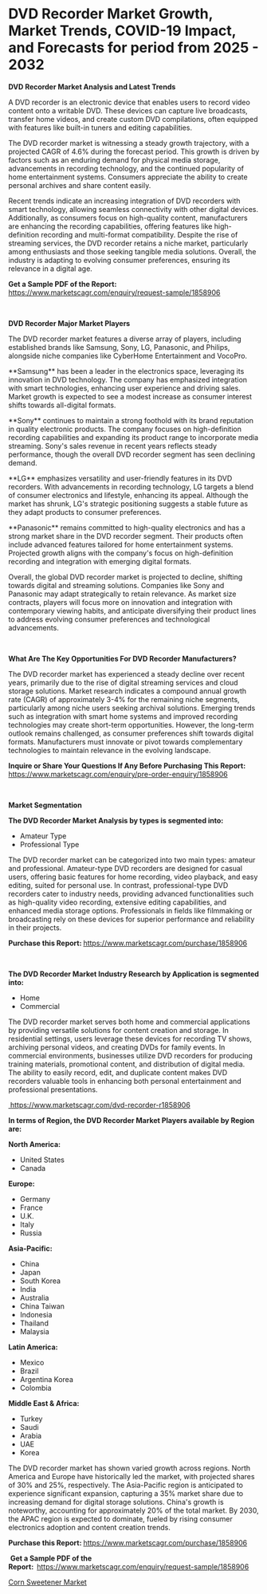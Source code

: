 <p><h1>DVD Recorder Market Growth, Market Trends, COVID-19 Impact, and Forecasts for period from 2025 - 2032</h1></p><p><strong>DVD Recorder Market Analysis and Latest Trends</strong></p>
<p><p>A DVD recorder is an electronic device that enables users to record video content onto a writable DVD. These devices can capture live broadcasts, transfer home videos, and create custom DVD compilations, often equipped with features like built-in tuners and editing capabilities.</p><p>The DVD recorder market is witnessing a steady growth trajectory, with a projected CAGR of 4.6% during the forecast period. This growth is driven by factors such as an enduring demand for physical media storage, advancements in recording technology, and the continued popularity of home entertainment systems. Consumers appreciate the ability to create personal archives and share content easily. </p><p>Recent trends indicate an increasing integration of DVD recorders with smart technology, allowing seamless connectivity with other digital devices. Additionally, as consumers focus on high-quality content, manufacturers are enhancing the recording capabilities, offering features like high-definition recording and multi-format compatibility. Despite the rise of streaming services, the DVD recorder retains a niche market, particularly among enthusiasts and those seeking tangible media solutions. Overall, the industry is adapting to evolving consumer preferences, ensuring its relevance in a digital age.</p></p>
<p><strong>Get a Sample PDF of the Report:&nbsp;</strong> <a href="https://www.marketscagr.com/enquiry/request-sample/1858906?utm_campaign=2942&utm_medium=2&utm_source=Github&utm_content=ia&utm_term=04042025&utm_id=dvd-recorder">https://www.marketscagr.com/enquiry/request-sample/1858906</a></p>
<p>&nbsp;</p>
<p><strong>DVD Recorder Major Market Players</strong></p>
<p><p>The DVD recorder market features a diverse array of players, including established brands like Samsung, Sony, LG, Panasonic, and Philips, alongside niche companies like CyberHome Entertainment and VocoPro. </p><p>**Samsung** has been a leader in the electronics space, leveraging its innovation in DVD technology. The company has emphasized integration with smart technologies, enhancing user experience and driving sales. Market growth is expected to see a modest increase as consumer interest shifts towards all-digital formats.</p><p>**Sony** continues to maintain a strong foothold with its brand reputation in quality electronic products. The company focuses on high-definition recording capabilities and expanding its product range to incorporate media streaming. Sony's sales revenue in recent years reflects steady performance, though the overall DVD recorder segment has seen declining demand.</p><p>**LG** emphasizes versatility and user-friendly features in its DVD recorders. With advancements in recording technology, LG targets a blend of consumer electronics and lifestyle, enhancing its appeal. Although the market has shrunk, LG's strategic positioning suggests a stable future as they adapt products to consumer preferences.</p><p>**Panasonic** remains committed to high-quality electronics and has a strong market share in the DVD recorder segment. Their products often include advanced features tailored for home entertainment systems. Projected growth aligns with the company's focus on high-definition recording and integration with emerging digital formats.</p><p>Overall, the global DVD recorder market is projected to decline, shifting towards digital and streaming solutions. Companies like Sony and Panasonic may adapt strategically to retain relevance. As market size contracts, players will focus more on innovation and integration with contemporary viewing habits, and anticipate diversifying their product lines to address evolving consumer preferences and technological advancements.</p></p>
<p>&nbsp;</p>
<p><strong>What Are The Key Opportunities For DVD Recorder Manufacturers?</strong></p>
<p><p>The DVD recorder market has experienced a steady decline over recent years, primarily due to the rise of digital streaming services and cloud storage solutions. Market research indicates a compound annual growth rate (CAGR) of approximately 3-4% for the remaining niche segments, particularly among niche users seeking archival solutions. Emerging trends such as integration with smart home systems and improved recording technologies may create short-term opportunities. However, the long-term outlook remains challenged, as consumer preferences shift towards digital formats. Manufacturers must innovate or pivot towards complementary technologies to maintain relevance in the evolving landscape.</p></p>
<p><strong>Inquire or Share Your Questions If Any Before Purchasing This Report:</strong> <a href="https://www.marketscagr.com/enquiry/pre-order-enquiry/1858906?utm_campaign=2942&utm_medium=2&utm_source=Github&utm_content=ia&utm_term=04042025&utm_id=dvd-recorder">https://www.marketscagr.com/enquiry/pre-order-enquiry/1858906</a></p>
<p>&nbsp;</p>
<p><strong>Market Segmentation</strong></p>
<p><strong>The DVD Recorder Market Analysis by types is segmented into:</strong></p>
<p><ul><li>Amateur Type</li><li>Professional Type</li></ul></p>
<p><p>The DVD recorder market can be categorized into two main types: amateur and professional. Amateur-type DVD recorders are designed for casual users, offering basic features for home recording, video playback, and easy editing, suited for personal use. In contrast, professional-type DVD recorders cater to industry needs, providing advanced functionalities such as high-quality video recording, extensive editing capabilities, and enhanced media storage options. Professionals in fields like filmmaking or broadcasting rely on these devices for superior performance and reliability in their projects.</p></p>
<p><strong>Purchase this Report:&nbsp;</strong><a href="https://www.marketscagr.com/purchase/1858906?utm_campaign=2942&utm_medium=2&utm_source=Github&utm_content=ia&utm_term=04042025&utm_id=dvd-recorder">https://www.marketscagr.com/purchase/1858906</a></p>
<p>&nbsp;</p>
<p><strong>The DVD Recorder Market Industry Research by Application is segmented into:</strong></p>
<p><ul><li>Home</li><li>Commercial</li></ul></p>
<p><p>The DVD recorder market serves both home and commercial applications by providing versatile solutions for content creation and storage. In residential settings, users leverage these devices for recording TV shows, archiving personal videos, and creating DVDs for family events. In commercial environments, businesses utilize DVD recorders for producing training materials, promotional content, and distribution of digital media. The ability to easily record, edit, and duplicate content makes DVD recorders valuable tools in enhancing both personal entertainment and professional presentations.</p></p>
<p><a href="https://www.marketscagr.com/dvd-recorder-r1858906?utm_campaign=2942&utm_medium=2&utm_source=Github&utm_content=ia&utm_term=04042025&utm_id=dvd-recorder">&nbsp;https://www.marketscagr.com/dvd-recorder-r1858906</a></p>
<p><strong>In terms of Region, the DVD Recorder Market Players available by Region are:</strong></p>
<p>
    <p> <strong> North America: </strong>
        <ul>
            <li>United States</li>
            <li>Canada</li>
        </ul>
        </p> 
    <p> <strong> Europe: </strong>
        <ul>
            <li>Germany</li>
            <li>France</li>
            <li>U.K.</li>
            <li>Italy</li>
            <li>Russia</li>
        </ul>
        </p> 
    <p> <strong> Asia-Pacific: </strong>
        <ul>
            <li>China</li>
            <li>Japan</li>
            <li>South Korea</li>
            <li>India</li>
            <li>Australia</li>
            <li>China Taiwan</li>
            <li>Indonesia</li>
            <li>Thailand</li>
            <li>Malaysia</li>
        </ul>
        </p> 
    <p> <strong> Latin America: </strong>
        <ul>
            <li>Mexico</li>
            <li>Brazil</li>
            <li>Argentina Korea</li>
            <li>Colombia</li>
        </ul>
        </p> 
    <p> <strong> Middle East & Africa: </strong>
        <ul>
            <li>Turkey</li>
            <li>Saudi</li>
            <li>Arabia</li>
            <li>UAE</li>
            <li>Korea</li>
        </ul>
    </p>
    </p>
<p><p>The DVD recorder market has shown varied growth across regions. North America and Europe have historically led the market, with projected shares of 30% and 25%, respectively. The Asia-Pacific region is anticipated to experience significant expansion, capturing a 35% market share due to increasing demand for digital storage solutions. China's growth is noteworthy, accounting for approximately 20% of the total market. By 2030, the APAC region is expected to dominate, fueled by rising consumer electronics adoption and content creation trends.</p></p>
<p><strong>Purchase this Report: </strong><a href="https://www.marketscagr.com/purchase/1858906?utm_campaign=2942&utm_medium=2&utm_source=Github&utm_content=ia&utm_term=04042025&utm_id=dvd-recorder">https://www.marketscagr.com/purchase/1858906</a></p>
<p>&nbsp;<strong>Get a Sample PDF of the Report:&nbsp;&nbsp;</strong><a href="https://www.marketscagr.com/enquiry/request-sample/1858906?utm_campaign=2942&utm_medium=2&utm_source=Github&utm_content=ia&utm_term=04042025&utm_id=dvd-recorder">https://www.marketscagr.com/enquiry/request-sample/1858906</a></p>
<p><strong></strong></p>
<p><p><a href="https://github.com/chkrselia/Market-Research-Report-List-1/blob/main/corn-sweetener-market.md?utm_campaign=2942&utm_medium=2&utm_source=Github&utm_content=ia&utm_term=04042025&utm_id=dvd-recorder">Corn Sweetener Market</a></p></p>